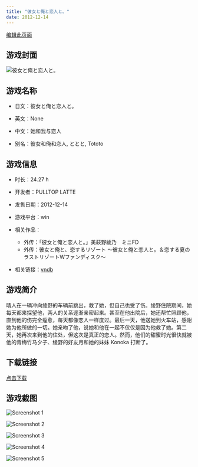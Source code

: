 ```yaml
---
title: "彼女と俺と恋人と。"
date: 2012-12-14
---
```

[编辑此页面](https://github.com/ACG-3/ADV3-source/blob/main/source/_posts/games/%E5%BD%BC%E5%A5%B3%E3%81%A8%E4%BF%BA%E3%81%A8%E6%81%8B%E4%BA%BA%E3%81%A8%E3%80%82.md)

## 游戏封面

![彼女と俺と恋人と。](https%3A//pan.timero.xyz/onedrive/img_lib_001/%E5%BD%BC%E5%A5%B3%E3%81%A8%E4%BF%BA%E3%81%A8%E6%81%8B%E4%BA%BA%E3%81%A8%E3%80%82_cover.avif)


## 游戏名称

- 日文：彼女と俺と恋人と。
- 英文：None
- 中文：她和我与恋人

- 别名：彼女和俺和恋人, ととと, Tototo


## 游戏信息

- 时长：24.27 h
- 开发者：PULLTOP LATTE
- 发售日期：2012-12-14
- 游戏平台：win
- 相关作品：
   - 外传：「彼女と俺と恋人と。」美萩野綾乃　ミニFD
   - 外传：彼女と俺と、恋するリゾート ～彼女と俺と恋人と。＆恋する夏のラストリゾートWファンディスク～

- 相关链接：[vndb](https://vndb.org/v10972)


## 游戏简介

晴人在一辆冲向绫野的车辆前跳出，救了她，但自己也受了伤。绫野住院期间，她每天都来探望他，两人的关系逐渐亲密起来。甚至在他出院后，她还帮忙照顾他，直到他的伤完全痊愈，每天都像恋人一样度过。最后一天，他送她到火车站，感谢她为他所做的一切。她亲吻了他，说她和他在一起不仅仅是因为他救了她。第二天，她再次来到他的住处，但这次是真正的恋人。然而，他们的甜蜜时光很快就被他的青梅竹马夕子、绫野的好友月和她的妹妹 Konoka 打断了。




## 下载链接

[点击下载](https://pan.timero.xyz/onedrive/adv_lib_001/%E5%BD%BC%E5%A5%B3%E3%81%A8%E4%BF%BA%E3%81%A8%E6%81%8B%E4%BA%BA%E3%81%A8%E3%80%82)


## 游戏截图


![Screenshot 1](https%3A//pan.timero.xyz/onedrive/img_lib_001/%E5%BD%BC%E5%A5%B3%E3%81%A8%E4%BF%BA%E3%81%A8%E6%81%8B%E4%BA%BA%E3%81%A8%E3%80%82_Screenshot_1.avif)

![Screenshot 2](https%3A//pan.timero.xyz/onedrive/img_lib_001/%E5%BD%BC%E5%A5%B3%E3%81%A8%E4%BF%BA%E3%81%A8%E6%81%8B%E4%BA%BA%E3%81%A8%E3%80%82_Screenshot_2.avif)

![Screenshot 3](https%3A//pan.timero.xyz/onedrive/img_lib_001/%E5%BD%BC%E5%A5%B3%E3%81%A8%E4%BF%BA%E3%81%A8%E6%81%8B%E4%BA%BA%E3%81%A8%E3%80%82_Screenshot_3.avif)

![Screenshot 4](https%3A//pan.timero.xyz/onedrive/img_lib_001/%E5%BD%BC%E5%A5%B3%E3%81%A8%E4%BF%BA%E3%81%A8%E6%81%8B%E4%BA%BA%E3%81%A8%E3%80%82_Screenshot_4.avif)

![Screenshot 5](https%3A//pan.timero.xyz/onedrive/img_lib_001/%E5%BD%BC%E5%A5%B3%E3%81%A8%E4%BF%BA%E3%81%A8%E6%81%8B%E4%BA%BA%E3%81%A8%E3%80%82_Screenshot_5.avif)

